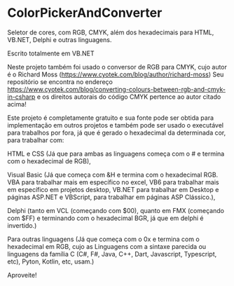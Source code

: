 # ColorPickerAndConverter
Seletor de cores, com RGB, CMYK, além dos hexadecimais para HTML, VB.NET, Delphi e outras linguagens.

Escrito totalmente em VB.NET

Neste projeto também foi usado o conversor de RGB para CMYK, cujo autor é o Richard Moss (https://www.cyotek.com/blog/author/richard-moss)
Seu repositório se encontra no endereço https://www.cyotek.com/blog/converting-colours-between-rgb-and-cmyk-in-csharp e os direitos autorais do código CMYK pertence ao autor citado acima!

Este projeto é completamente gratuito e sua fonte pode ser obtida para implementação em outros projetos e também pode ser usado o executável para trabalhos por fora, já que é gerado o hexadecimal da determinada cor, para trabalhar com:

  HTML e CSS (Já que para ambas as linguagens começa com o # e termina com o hexadecimal de RGB),

  Visual Basic (Já que começa com &H e termina com o hexadecimal RGB. VBA para trabalhar mais em específico no excel, VB6 para trabalhar mais em específico em projetos desktop, VB.NET para trabalhar em Desktop e páginas ASP.NET e VBScript, para trabalhar em páginas ASP Clássico.), 
  
   Delphi (tanto em VCL (começando com $00), quanto em FMX (começando com $FF) e terminando com o hexadecimal BGR, já que em delphi é invertido.)
  
  Para outras linguagens (Já que começa com o 0x e termina com o hexadecimal em RGB, cujo as Linguagens com a sintaxe parecida ou linguagens da família C (C#, F#, Java, C++, Dart, Javascript, Typescript, etc), Pyton, Kotlin, etc, usam.)
  
Aproveite!
